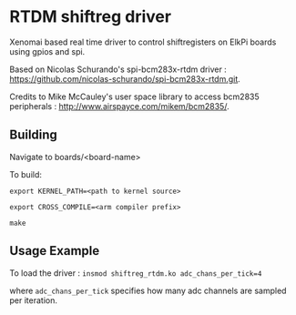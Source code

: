# RTDM shiftreg driver

Xenomai based real time driver to control shiftregisters on ElkPi boards using gpios and spi.

Based on Nicolas Schurando's spi-bcm283x-rtdm driver : https://github.com/nicolas-schurando/spi-bcm283x-rtdm.git.

Credits to Mike McCauley's user space library to access bcm2835 peripherals : http://www.airspayce.com/mikem/bcm2835/.

## Building
Navigate to boards/\<board-name>

To build:

`export KERNEL_PATH=<path to kernel source>`

`export CROSS_COMPILE=<arm compiler prefix>`

`make`

## Usage Example
To load the driver :
`insmod shiftreg_rtdm.ko adc_chans_per_tick=4`

where `adc_chans_per_tick` specifies how many adc channels are sampled per iteration. 
